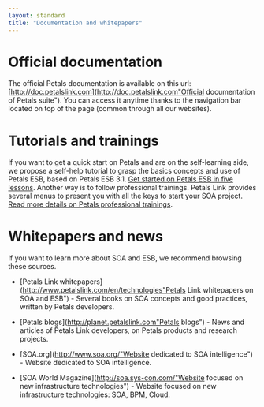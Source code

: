 ```yaml
---
layout: standard
title: "Documentation and whitepapers"
--- 
```

# Official documentation
The official Petals documentation is available on this url: [http://doc.petalslink.com](http://doc.petalslink.com"Official documentation of Petals suite").
You can access it anytime thanks to the navigation bar located on top of the page (common through all our websites).

# Tutorials and trainings
If you want to get a quick start on Petals and are on the self-learning side, we propose a self-help tutorial to grasp the basics concepts and use of Petals ESB, based on Petals ESB 3.1.
[Get started on Petals ESB in five lessons](http://www.petalslink.com/starting-guide "Get started on Petals ESB in five lessons").
Another way is to follow professional trainings. Petals Link provides several menus to present you with all the keys to start your SOA project. [Read more details on Petals professional trainings](http://www.petalslink.com/en/services/trainings "Petals Link's professional trainings on Petals").

# Whitepapers and news
If you want to learn more about SOA and ESB, we recommend browsing these sources.

* [Petals Link whitepapers](http://www.petalslink.com/en/technologies"Petals Link whitepapers on SOA and ESB") - Several books on SOA concepts and good practices, written by Petals developers.

* [Petals blogs](http://planet.petalslink.com"Petals blogs") - News and articles of Petals Link developers, on Petals products and research projects.

* [SOA.org](http://www.soa.org/"Website dedicated to SOA intelligence") - Website dedicated to SOA intelligence.

* [SOA World Magazine](http://soa.sys-con.com/"Website focused on new infrastructure technologies") - Website focused on new infrastructure technologies: SOA, BPM, Cloud.